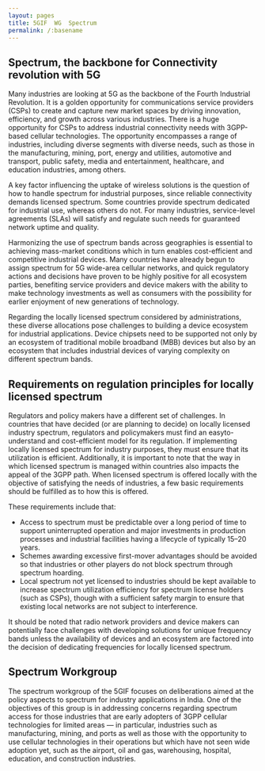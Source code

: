 ```yaml
---
layout: pages
title: 5GIF  WG  Spectrum 
permalink: /:basename
---
```


## Spectrum, the backbone for Connectivity revolution with 5G

Many industries are looking at 5G as the backbone of the Fourth Industrial Revolution. It is a golden opportunity for communications service providers (CSPs) to create and capture new market spaces by driving innovation, efficiency, and growth across various industries. There is a huge opportunity for CSPs to address industrial connectivity needs with 3GPP-based cellular technologies. The opportunity encompasses a range of industries, including diverse segments with diverse needs, such as those in the manufacturing, mining, port, energy and utilities, automotive and transport, public safety, media and entertainment, healthcare, and education industries, among others.

A key factor influencing the uptake of wireless solutions is the question of how to handle spectrum for industrial purposes, since reliable connectivity demands licensed spectrum. Some countries provide spectrum dedicated for industrial use, whereas others do not. For many industries, service-level agreements (SLAs) will satisfy and regulate such needs for guaranteed network uptime and quality. 

Harmonizing the use of spectrum bands across geographies is essential to achieving mass-market conditions which in turn enables cost-efficient and competitive industrial devices. Many countries have already begun to assign spectrum for 5G wide-area cellular networks, and quick regulatory actions and decisions have proven to be highly positive for all ecosystem parties, benefiting service providers and device makers with the ability to make technology investments as well as consumers with the possibility for earlier enjoyment of new generations of technology. 

Regarding the locally licensed spectrum considered by administrations, these diverse allocations pose challenges to building a device ecosystem for industrial applications. Device chipsets need to be supported not only by an ecosystem of traditional mobile broadband (MBB) devices but also by an ecosystem that includes industrial devices of varying complexity on different spectrum bands. 

## Requirements on regulation principles for locally licensed spectrum

Regulators and policy makers have a different set of challenges. In countries that have decided (or are planning to decide) on locally licensed industry spectrum, regulators and policymakers must find an easyto- understand and cost-efficient model for its regulation. If implementing locally licensed spectrum for industry purposes, they must ensure that its utilization is efficient. Additionally, it is important to note that the way in which licensed spectrum is managed within countries also impacts the appeal of the 3GPP path. When licensed spectrum is offered locally with the objective of satisfying the needs of industries, a few basic requirements should be fulfilled as to how this is offered.

These requirements include that:
* Access to spectrum must be predictable over a long period of time to support uninterrupted operation and major investments in production processes and industrial facilities having a lifecycle of typically 15–20 years.
* Schemes awarding excessive first-mover advantages should be avoided so that industries or other players do not block spectrum through spectrum hoarding.
* Local spectrum not yet licensed to industries should be kept available to increase spectrum utilization efficiency for spectrum license holders (such as CSPs), though with a sufficient safety margin to ensure that existing local networks are not subject to interference.

It should be noted that radio network providers and device makers can potentially face challenges with developing solutions for unique frequency bands unless the availability of devices and an ecosystem are factored into the decision of dedicating frequencies for locally licensed spectrum.

## Spectrum Workgroup

The spectrum workgroup of the 5GIF focuses on deliberations aimed at the policy aspects to spectrum for industry applications in India. One of the objectives of this group is in addressing concerns regarding spectrum access for those industries that are early adopters of 3GPP cellular technologies for limited areas — in particular, industries such as manufacturing, mining, and ports as well as those with the opportunity to use cellular technologies in their operations but which have not seen wide adoption yet, such as the airport, oil and gas, warehousing, hospital, education, and construction industries.
